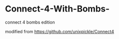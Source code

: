 # Connect-4-With-Bombs-
connect 4 bombs edition

modified from https://github.com/unixpickle/Connect4

